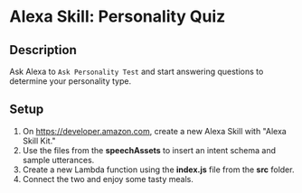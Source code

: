 # Alexa Skill: Personality Quiz

## Description

Ask Alexa to `Ask Personality Test` and start answering questions to determine your personality type.

## Setup

1. On https://developer.amazon.com, create a new Alexa Skill with "Alexa Skill Kit."
2. Use the files from the **speechAssets** to insert an intent schema and sample utterances.
3. Create a new Lambda function using the **index.js** file from the **src** folder.
4. Connect the two and enjoy some tasty meals.
